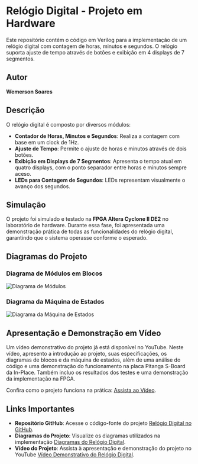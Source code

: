 # Relógio Digital - Projeto em Hardware

Este repositório contém o código em Verilog para a implementação de um relógio digital com contagem de horas, minutos e segundos. O relógio suporta ajuste de tempo através de botões e exibição em 4 displays de 7 segmentos.

## Autor

**Wemerson Soares**

## Descrição

O relógio digital é composto por diversos módulos:
- **Contador de Horas, Minutos e Segundos**: Realiza a contagem com base em um clock de 1Hz.
- **Ajuste de Tempo**: Permite o ajuste de horas e minutos através de dois botões.
- **Exibição em Displays de 7 Segmentos**: Apresenta o tempo atual em quatro displays, com o ponto separador entre horas e minutos sempre aceso.
- **LEDs para Contagem de Segundos**: LEDs representam visualmente o avanço dos segundos.

## Simulação

O projeto foi simulado e testado na **FPGA Altera Cyclone II DE2** no laboratório de hardware. Durante essa fase, foi apresentada uma demonstração prática de todas as funcionalidades do relógio digital, garantindo que o sistema operasse conforme o esperado.

## Diagramas do Projeto

### Diagrama de Módulos em Blocos

![Diagrama de Módulos](https://drive.google.com/uc?export=view&id=1sdCcCaLYIHHgaWaC9wTGsD7V94GAdK-W)

### Diagrama da Máquina de Estados

![Diagrama da Máquina de Estados](https://drive.google.com/uc?export=view&id=1a_hDYVOWhz1TCVEwwH5lOsJwg2dIqDj5)

## Apresentação e Demonstração em Vídeo

Um vídeo demonstrativo do projeto já está disponível no YouTube. Neste vídeo, apresento a introdução ao projeto, suas especificações, os diagramas de blocos e da máquina de estados, além de uma análise do código e uma demonstração do funcionamento na placa Pitanga S-Board da In-Place. Também incluo os resultados dos testes e uma demonstração da implementação na FPGA.

Confira como o projeto funciona na prática: [Assista ao Vídeo](https://youtu.be/OifkEoE0GLU).

## Links Importantes

- **Repositório GitHub**: Acesse o código-fonte do projeto [Relógio Digital no GitHub](https://github.com/serenesinister/vidro/).
- **Diagramas do Projeto**: Visualize os diagramas utilizados na implementação [Diagramas do Relógio Digital](https://viewer.diagrams.net/?tags=%7B%7D&lightbox=1&highlight=0000ff&edit=_blank&layers=1&nav=1&title=RelogioDigital.drawio#Uhttps%3A%2F%2Fdrive.google.com%2Fuc%3Fid%3D1PggjZC66QEcQSLhh32N1gI66Bg7osPoK%26export%3Ddownload).
- **Vídeo do Projeto**: Assista à apresentação e demonstração do projeto no YouTube [Vídeo Demonstrativo do Relógio Digital](https://youtu.be/OifkEoE0GLU).
